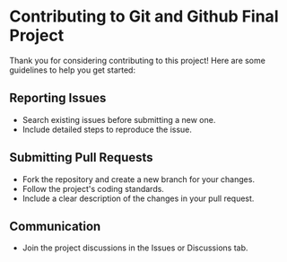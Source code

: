 # Contributing to Git and Github Final Project

Thank you for considering contributing to this project! Here are some guidelines to help you get started:

## Reporting Issues
- Search existing issues before submitting a new one.
- Include detailed steps to reproduce the issue.

## Submitting Pull Requests
- Fork the repository and create a new branch for your changes.
- Follow the project's coding standards.
- Include a clear description of the changes in your pull request.

## Communication
- Join the project discussions in the Issues or Discussions tab.
